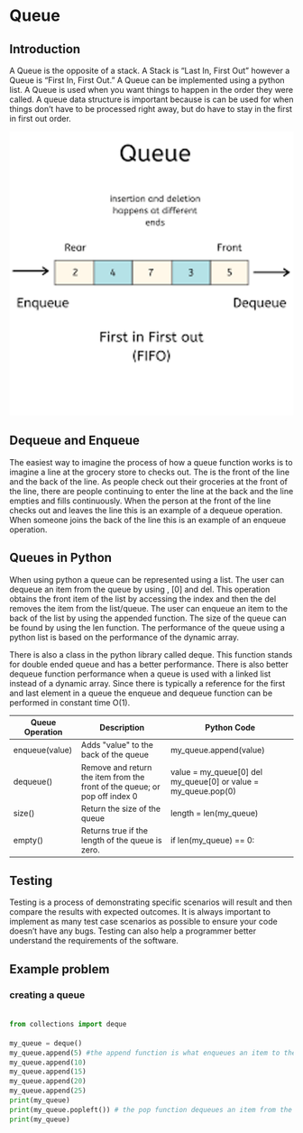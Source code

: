 	
# Queue
## Introduction
A Queue is the opposite of a stack. A Stack is “Last In, First Out” however a Queue is “First In, First Out.” A Queue can be implemented using a python list. A Queue is used when you want things to happen in the order they were called. A queue data structure is important because is can be used for when things don’t have to be processed right away, but do have to stay in the first in first out order. 

![Example of Queue](Queue_example.png)

## Dequeue and Enqueue 
The easiest way to imagine the process of how a queue function works is to imagine a line at the grocery store to checks out. The is the front of the line and the back of the line. As people check out their groceries at the front of the line, there are people continuing to enter the line at the back and the line empties and fills continuously. When the person at the front of the line checks out and leaves the line this is an example of a dequeue operation. When someone joins the back of the line this is an example of an enqueue operation.

## Queues in Python
When using python a queue can be represented using a list. The user can dequeue an item from the queue by using , [0] and del. This operation obtains the front item of the list by accessing the index and then the del removes the item from the list/queue. The user can enqueue an item to the back of the list by using the appended function.  The size of the queue can be found by using the len function. The performance of the queue using a python list is based on the performance of the dynamic array.

There is also a class in the python library called deque. This function stands for double ended queue and has a better performance. There is also better dequeue function performance when a queue is used with a linked list instead of a dynamic array. Since there is typically a reference for the first and last element in a queue the enqueue and dequeue function can be performed in constant time O(1).

Queue Operation | Description | Python Code
-------- | -------- | --------
enqueue(value) | Adds "value" to the back of the queue| my_queue.append(value)
dequeue()| Remove and return the item from the front of the queue; or pop off index 0 | value = my_queue[0] del my_queue[0] or value = my_queue.pop(0)
size()| Return the size of the queue | length = len(my_queue)
empty() | Returns true if the length of the queue is zero. | if len(my_queue) == 0:

## Testing
Testing is a process of demonstrating specific scenarios will result and then compare the results with expected outcomes. It is always important to implement as many test case scenarios as possible to ensure your code doesn’t have any bugs. Testing can also help a programmer better understand the requirements of the software.

## Example problem
### creating a queue

```python

from collections import deque

my_queue = deque()
my_queue.append(5) #the append function is what enqueues an item to the queue
my_queue.append(10)
my_queue.append(15)
my_queue.append(20)
my_queue.append(25)
print(my_queue)
print(my_queue.popleft()) # the pop function dequeues an item from the front of the queue
print(my_queue)


```



